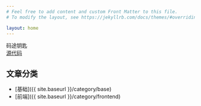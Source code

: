 ```yaml
---
# Feel free to add content and custom Front Matter to this file.
# To modify the layout, see https://jekyllrb.com/docs/themes/#overriding-theme-defaults

layout: home
---
```

码途钥匙  
[源代码](https://github.com/102300671/102300671pydevbase.github.io/tree/main/code)

## 文章分类

- [基础]({{ site.baseurl }}/category/base)
- [前端]({{ site.baseurl }}/category/frontend)


